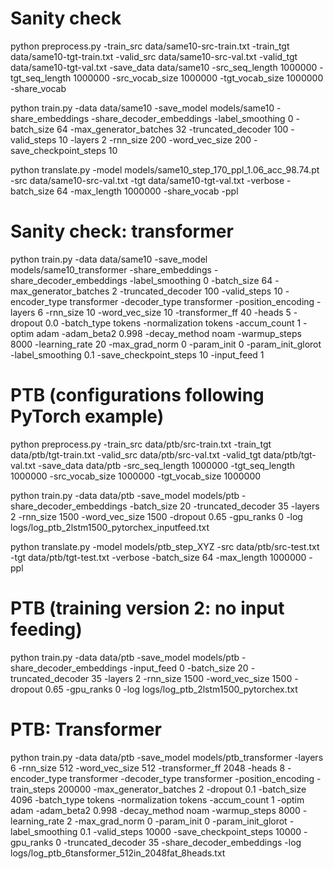 # Sanity check
python preprocess.py -train_src data/same10-src-train.txt -train_tgt data/same10-tgt-train.txt -valid_src data/same10-src-val.txt -valid_tgt data/same10-tgt-val.txt -save_data data/same10 -src_seq_length 1000000 -tgt_seq_length 1000000 -src_vocab_size 1000000 -tgt_vocab_size 1000000 -share_vocab

python train.py -data data/same10 -save_model models/same10 -share_embeddings -share_decoder_embeddings -label_smoothing 0 -batch_size 64 -max_generator_batches 32 -truncated_decoder 100 -valid_steps 10 -layers 2 -rnn_size 200 -word_vec_size 200 -save_checkpoint_steps 10

python translate.py -model models/same10_step_170_ppl_1.06_acc_98.74.pt -src data/same10-src-val.txt -tgt data/same10-tgt-val.txt -verbose -batch_size 64 -max_length 1000000 -share_vocab -ppl


# Sanity check: transformer
python train.py -data data/same10 -save_model models/same10_transformer -share_embeddings -share_decoder_embeddings -label_smoothing 0 -batch_size 64 -max_generator_batches 2 -truncated_decoder 100 -valid_steps 10 -encoder_type transformer  -decoder_type transformer -position_encoding -layers 6 -rnn_size 10 -word_vec_size 10 -transformer_ff 40 -heads 5 -dropout 0.0 -batch_type tokens -normalization tokens   -accum_count 1 -optim adam -adam_beta2 0.998 -decay_method noam -warmup_steps 8000 -learning_rate 20   -max_grad_norm 0 -param_init 0  -param_init_glorot  -label_smoothing 0.1  -save_checkpoint_steps 10 -input_feed 1


# PTB (configurations following PyTorch example)
python preprocess.py -train_src data/ptb/src-train.txt  -train_tgt data/ptb/tgt-train.txt -valid_src data/ptb/src-val.txt -valid_tgt data/ptb/tgt-val.txt -save_data data/ptb -src_seq_length 1000000 -tgt_seq_length 1000000 -src_vocab_size 1000000 -tgt_vocab_size 1000000

python train.py -data data/ptb -save_model models/ptb -share_decoder_embeddings -batch_size 20 -truncated_decoder 35 -layers 2 -rnn_size 1500 -word_vec_size 1500 -dropout 0.65 -gpu_ranks 0 -log logs/log_ptb_2lstm1500_pytorchex_inputfeed.txt

python translate.py -model models/ptb_step_XYZ -src data/ptb/src-test.txt -tgt data/ptb/tgt-test.txt -verbose -batch_size 64 -max_length 1000000 -ppl


# PTB (training version 2: no input feeding)
python train.py -data data/ptb -save_model models/ptb -share_decoder_embeddings -input_feed 0 -batch_size 20 -truncated_decoder 35 -layers 2 -rnn_size 1500 -word_vec_size 1500 -dropout 0.65 -gpu_ranks 0 -log logs/log_ptb_2lstm1500_pytorchex.txt


# PTB: Transformer
python train.py -data data/ptb -save_model models/ptb_transformer -layers 6 -rnn_size 512 -word_vec_size 512 -transformer_ff 2048 -heads 8 -encoder_type transformer -decoder_type transformer -position_encoding -train_steps 200000 -max_generator_batches 2 -dropout 0.1 -batch_size 4096 -batch_type tokens -normalization tokens -accum_count 1 -optim adam -adam_beta2 0.998 -decay_method noam -warmup_steps 8000 -learning_rate 2 -max_grad_norm 0 -param_init 0  -param_init_glorot -label_smoothing 0.1 -valid_steps 10000 -save_checkpoint_steps 10000 -gpu_ranks 0 -truncated_decoder 35 -share_decoder_embeddings -log logs/log_ptb_6tansformer_512in_2048fat_8heads.txt
